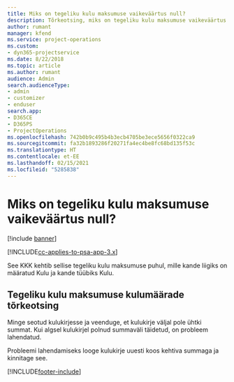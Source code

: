 ```yaml
---
title: Miks on tegeliku kulu maksumuse vaikeväärtus null?
description: Tõrkeotsing, miks on tegeliku kulu maksumuse vaikeväärtus 0.
author: rumant
manager: kfend
ms.service: project-operations
ms.custom:
- dyn365-projectservice
ms.date: 8/22/2018
ms.topic: article
ms.author: rumant
audience: Admin
search.audienceType:
- admin
- customizer
- enduser
search.app:
- D365CE
- D365PS
- ProjectOperations
ms.openlocfilehash: 742b0b9c495b4b3ecb4705be3ece5656f0322ca9
ms.sourcegitcommit: fa32b1893286f20271fa4ec4be8fc68bd135f53c
ms.translationtype: HT
ms.contentlocale: et-EE
ms.lasthandoff: 02/15/2021
ms.locfileid: "5285838"
---
```

# <a name="why-is-the-price-defaulting-to-zero-on-expense-cost-actuals"></a>Miks on tegeliku kulu maksumuse vaikeväärtus null?

[!include [banner](../includes/psa-now-project-operations.md)]

[!INCLUDE[cc-applies-to-psa-app-3.x](../includes/cc-applies-to-psa-app-3x.md)]

See KKK kehtib sellise tegeliku kulu maksumuse puhul, mille kande liigiks on määratud Kulu ja kande tüübiks Kulu.

## <a name="troubleshooting-cost-rates-on-expense-cost-actuals"></a>Tegeliku kulu maksumuse kulumäärade tõrkeotsing

Minge seotud kulukirjesse ja veenduge, et kulukirje väljal pole ühtki summat. Kui algsel kulukirjel polnud summaväli täidetud, on probleem lahendatud.
 
Probleemi lahendamiseks looge kulukirje uuesti koos kehtiva summaga ja kinnitage see.


[!INCLUDE[footer-include](../includes/footer-banner.md)]